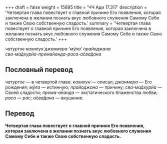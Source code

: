 +++
draft = false
weight = 15895
title = 'ЧЧ Ади 17.317'
description = 'Четвертая глава повествует о главной причине Его появления, которая заключена в желании познать вкус любовного служения Самому Себе и также Свою собственную сладость.'
summary = 'Четвертая глава повествует о главной причине Его появления, которая заключена в желании познать вкус любовного служения Самому Себе и также Свою собственную сладость.'
+++

_чатуртхе кахилун̇ джанмера ‘мӯла’ прайоджана  
сва-ма̄дхурйа-према̄нанда-раса-а̄сва̄дана_

## Пословный перевод

_чатуртхе_ — в четвертой главе; _кахилун̇_ — описал; _джанмера_ — Его рождения; _мӯла_ — истинную; _прайоджана_ — причину; _сва_\-_ма̄дхурйа_ — Своей сладости; _према_\-_а̄нанда_ — экстатического блаженства любви; _раса_ — _рас_; _а̄сва̄дана_ — вкушение.

## Перевод

**Четвертая глава повествует о главной причине Его появления, которая заключена в желании познать вкус любовного служения Самому Себе и также Свою собственную сладость.**

